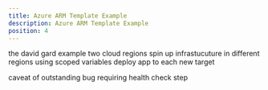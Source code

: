 ```yaml
---
title: Azure ARM Template Example
description: Azure ARM Template Example
position: 4
---
```


the david gard example
two cloud regions
spin up infrastucuture in different regions using scoped variables
deploy app to each new target

caveat of outstanding bug requiring health check step
